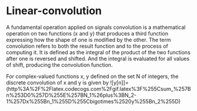 # Linear-convolution
A fundamental operation applied on signals
convolution is a mathematical operation on two functions (x and y) that produces a third function expressing how the shape of one is modified by the other. The term convolution refers to both the result function and to the process of computing it.
It is defined as the integral of the product of the two functions after one is reversed and shifted. And the integral is evaluated for all values of shift, producing the convolution function.

For complex-valued functions x, y defined on the set N of integers, the discrete convolution of x and y is given by
 ![y[n]]=(http%3A%2F%2Flatex.codecogs.com%2Fgif.latex%3F%255Csum_%257Bn%253D0%257D%255E%257BN_1%26plus%3BN_2-1%257Dx%255Bn_1%255D%255Cbigotimes%2520y%255Bn_2%255D) 
